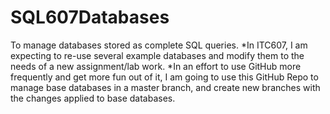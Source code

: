 # SQL607Databases
To manage databases stored as complete SQL queries.
  *In ITC607, I am expecting to re-use several example databases and modify them to the needs of a new assignment/lab work.
  *In an effort to use GitHub more frequently and get more fun out of it, I am going to use this GitHub Repo to manage base databases in a master branch, and create new branches with the changes applied to base databases.
  
